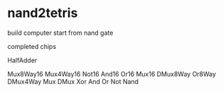 # nand2tetris
build computer start from nand gate

completed chips

HalfAdder

Mux8Way16
Mux4Way16
Not16 And16 Or16 Mux16
DMux8Way
Or8Way DMux4Way
Mux DMux
Xor
And Or
Not 
Nand